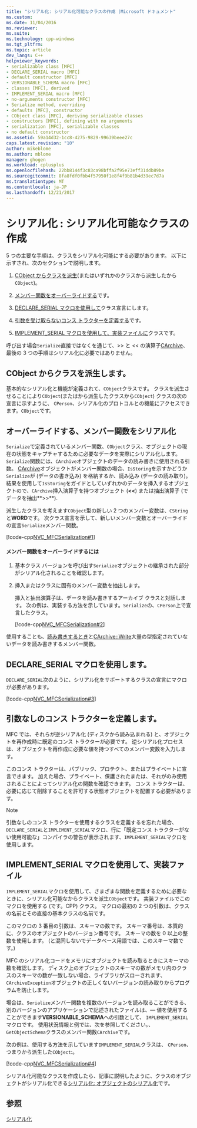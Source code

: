 ```yaml
---
title: "シリアル化: シリアル化可能なクラスの作成 |Microsoft ドキュメント"
ms.custom: 
ms.date: 11/04/2016
ms.reviewer: 
ms.suite: 
ms.technology: cpp-windows
ms.tgt_pltfrm: 
ms.topic: article
dev_langs: C++
helpviewer_keywords:
- serializable class [MFC]
- DECLARE_SERIAL macro [MFC]
- default constructor [MFC]
- VERSIONABLE_SCHEMA macro [MFC]
- classes [MFC], derived
- IMPLEMENT_SERIAL macro [MFC]
- no-arguments constructor [MFC]
- Serialize method, overriding
- defaults [MFC], constructor
- CObject class [MFC], deriving serializable classes
- constructors [MFC], defining with no arguments
- serialization [MFC], serializable classes
- no default constructor
ms.assetid: 59a14d32-1cc8-4275-9829-99639beee27c
caps.latest.revision: "10"
author: mikeblome
ms.author: mblome
manager: ghogen
ms.workload: cplusplus
ms.openlocfilehash: 22bb8144f3c83ca98bffa2f95e73eff31ddb89be
ms.sourcegitcommit: 8fa8fdf0fbb4f57950f1e8f4f9b81b4d39ec7d7a
ms.translationtype: MT
ms.contentlocale: ja-JP
ms.lasthandoff: 12/21/2017
---
```

# <a name="serialization-making-a-serializable-class"></a>シリアル化 : シリアル化可能なクラスの作成
5 つの主要な手順は、クラスをシリアル化可能にする必要があります。 以下に示すされ、次のセクションで説明します。  
  
1.  [CObject からクラスを派生](#_core_deriving_your_class_from_cobject)(またはいずれかのクラスから派生したから`CObject`)。  
  
2.  [メンバー関数をオーバーライドする](#_core_overriding_the_serialize_member_function)です。  
  
3.  [DECLARE_SERIAL マクロを使用して](#_core_using_the_declare_serial_macro)クラス宣言にします。  
  
4.  [引数を受け取らないコンス トラクターを定義する](#_core_defining_a_constructor_with_no_arguments)です。  
  
5.  [IMPLEMENT_SERIAL マクロを使用して、実装ファイルに](#_core_using_the_implement_serial_macro_in_the_implementation_file)クラスです。  
  
 呼び出す場合`Serialize`直接ではなくを通じて、>> と << の演算子[CArchive](../mfc/reference/carchive-class.md)、最後の 3 つの手順はシリアル化に必要ではありません。  
  
##  <a name="_core_deriving_your_class_from_cobject"></a>CObject からクラスを派生します。  
 基本的なシリアル化と機能が定義されて、`CObject`クラスです。 クラスを派生させることにより`CObject`(またはから派生したクラスから`CObject`) クラスの次の宣言に示すように、 `CPerson`、シリアル化のプロトコルとの機能にアクセスできます。`CObject`です。  
  
##  <a name="_core_overriding_the_serialize_member_function"></a>オーバーライドする、メンバー関数をシリアル化  
 `Serialize`で定義されているメンバー関数、`CObject`クラス、オブジェクトの現在の状態をキャプチャするために必要なデータを実際にシリアル化します。 `Serialize`関数には、`CArchive`オブジェクトのデータの読み書きに使用される引数。 [CArchive](../mfc/reference/carchive-class.md)オブジェクトがメンバー関数の場合、`IsStoring`を示すかどうか`Serialize`が (データの書き込み) を格納するか、読み込み (データの読み取り)。 結果を使用して`IsStoring`をガイドとしていずれかのデータを挿入するオブジェクトので、`CArchive`挿入演算子を持つオブジェクト (**<\<**) または抽出演算子 (でデータを抽出**>>**).  
  
 派生したクラスを考えます`CObject`型の新しい 2 つのメンバー変数は、`CString`と**WORD**です。 次クラス宣言を示して、新しいメンバー変数とオーバーライドの宣言`Serialize`メンバー関数。  
  
 [!code-cpp[NVC_MFCSerialization#1](../mfc/codesnippet/cpp/serialization-making-a-serializable-class_1.h)]  
  
#### <a name="to-override-the-serialize-member-function"></a>メンバー関数をオーバーライドするには  
  
1.  基本クラス バージョンを呼び出す`Serialize`オブジェクトの継承された部分がシリアル化されることを確認します。  
  
2.  挿入またはクラスに固有のメンバー変数を抽出します。  
  
     挿入と抽出演算子は、データを読み書きするアーカイブ クラスと対話します。 次の例は、実装する方法を示しています。`Serialize`の、`CPerson`上で宣言したクラス。  
  
     [!code-cpp[NVC_MFCSerialization#2](../mfc/codesnippet/cpp/serialization-making-a-serializable-class_2.cpp)]  
  
 使用することも、[読み書きするとき](../mfc/reference/carchive-class.md#read)と[CArchive::Write](../mfc/reference/carchive-class.md#write)大量の型指定されていないデータを読み書きするメンバー関数。  
  
##  <a name="_core_using_the_declare_serial_macro"></a>DECLARE_SERIAL マクロを使用します。  
 `DECLARE_SERIAL`次のように、シリアル化をサポートするクラスの宣言にマクロが必要があります。  
  
 [!code-cpp[NVC_MFCSerialization#3](../mfc/codesnippet/cpp/serialization-making-a-serializable-class_3.h)]  
  
##  <a name="_core_defining_a_constructor_with_no_arguments"></a>引数なしのコンス トラクターを定義します。  
 MFC では、それらが逆シリアル化 (ディスクから読み込まれる) と、オブジェクトを再作成時に既定のコンス トラクターが必要です。 逆シリアル化プロセスは、オブジェクトを再作成に必要な値を持つすべてのメンバー変数を入力します。  
  
 このコンス トラクターは、パブリック、プロテクト、またはプライベートに宣言できます。 加えた場合、プライベート、保護されたまたは、それがのみ使用されることによってシリアル化の関数を確認できます。 コンス トラクターは、必要に応じて削除することを許可する状態オブジェクトを配置する必要があります。  
  
> [!NOTE]
>  引数なしのコンス トラクターを使用するクラスを定義するを忘れた場合、`DECLARE_SERIAL`と`IMPLEMENT_SERIAL`マクロ、行に「既定コンス トラクターがない使用可能な」コンパイラの警告が表示されます、`IMPLEMENT_SERIAL`マクロを使用します。  
  
##  <a name="_core_using_the_implement_serial_macro_in_the_implementation_file"></a>IMPLEMENT_SERIAL マクロを使用して、実装ファイル  
 `IMPLEMENT_SERIAL`マクロを使用して、さまざまな関数を定義するために必要なときに、シリアル化可能なからクラスを派生`CObject`です。 実装ファイルでこのマクロを使用する (です。CPP) クラス。 マクロの最初の 2 つの引数は、クラスの名前とその直接の基本クラスの名前です。  
  
 このマクロの 3 番目の引数は、スキーマの数です。 スキーマ番号は、本質的に、クラスのオブジェクトのバージョン番号です。 スキーマの数を 0 以上の整数を使用します。 (と混同しないでデータベース用語では、このスキーマ数です。)  
  
 MFC のシリアル化コードをメモリにオブジェクトを読み取るときにスキーマの数を確認します。 ディスク上のオブジェクトのスキーマの数がメモリ内のクラスのスキーマの数が一致しない場合、ライブラリがスローされます、`CArchiveException`オブジェクトの正しくないバージョンの読み取りからプログラムを防止します。  
  
 場合は、`Serialize`メンバー関数を複数のバージョンを読み取ることができる、別のバージョンのアプリケーションで記述されたファイルは、— 値を使用することができます**VERSIONABLE_SCHEMA**への引数として、 `IMPLEMENT_SERIAL`マクロです。 使用状況情報と例では、次を参照してください。、`GetObjectSchema`クラスのメンバー関数`CArchive`です。  
  
 次の例は、使用する方法を示しています`IMPLEMENT_SERIAL`クラスは、 `CPerson`、つまりから派生した`CObject`:。  
  
 [!code-cpp[NVC_MFCSerialization#4](../mfc/codesnippet/cpp/serialization-making-a-serializable-class_4.cpp)]  
  
 シリアル化可能なクラスを作成したら、記事に説明したように、クラスのオブジェクトがシリアル化できる[シリアル化: オブジェクトのシリアル化](../mfc/serialization-serializing-an-object.md)です。  
  
## <a name="see-also"></a>参照  
 [シリアル化](../mfc/serialization-in-mfc.md)

